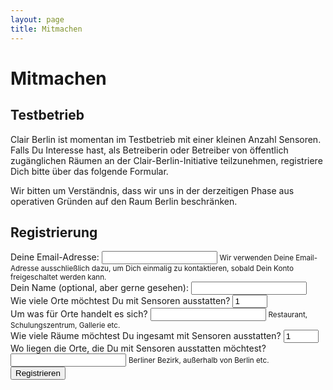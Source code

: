 ```yaml
---
layout: page
title: Mitmachen
---
```


# Mitmachen

## Testbetrieb

Clair Berlin ist momentan im Testbetrieb mit einer kleinen Anzahl Sensoren.  Falls Du Interesse hast, als Betreiberin oder Betreiber von öffentlich zugänglichen Räumen an der Clair-Berlin-Initiative teilzunehmen, registriere Dich bitte über das folgende Formular.

Wir bitten um Verständnis, dass wir uns in der derzeitigen Phase aus operativen Gründen auf den Raum Berlin beschränken.

## Registrierung

<form id="registration-form" action="https://usebasin.com/f/e2ea6ee517a9" method="POST">
  <div class="form-group">
    <label for="email">Deine Email-Adresse:</label>
    <input type="email" class="form-control" id="email" name="email" required aria-describedby="operatorEmailHelp">
    <small id="operatorEmailHelp" class="form-text text-muted">
      Wir verwenden Deine Email-Adresse ausschließlich dazu, um Dich einmalig zu kontaktieren, sobald Dein Konto freigeschaltet werden kann.
    </small>
  </div>
  <div class="form-group">
    <label for="operatorName">Dein Name (optional, aber gerne gesehen):</label>
    <input type="text" class="form-control" id="operatorName" name="operatorName" aria-describedby="operatorNameHelp">
  </div>
  <div class="form-group">
    <label for="numberSites">Wie viele Orte möchtest Du mit Sensoren ausstatten?</label>
    <input type="number" value="1" min="1" max="99" class="form-control" id="number" name="numberSites">
  </div>
  <div class="form-group">
    <label for="kind">Um was für Orte handelt es sich?</label>
    <input type="text" class="form-control" id="kind" name="kind" required aria-describedby="kindHelp">
    <small id="kindHelp" class="form-text text-muted">Restaurant, Schulungszentrum, Gallerie etc.</small>
  </div>
  <div class="form-group">
    <label for="numberRooms">Wie viele Räume möchtest Du ingesamt mit Sensoren ausstatten?</label>
    <input type="number" value="1" min="1" max="99" class="form-control" id="numberRooms" name="numberRooms">
  </div>
  <div class="form-group">
    <label for="locations">Wo liegen die Orte, die Du mit Sensoren ausstatten möchtest?</label>
    <input type="text" class="form-control" id="locations" name="locations" required aria-describedby="locationsHelp">
    <small id="locationsHelp" class="form-text text-muted">Berliner Bezirk, außerhalb von Berlin etc.</small>
  </div>
  <button type="submit" class="btn btn-primary">Registrieren</button>
  <div id="formMessage" class="my-4"></div>
</form>
<script type="text/javascript">
const form = document.getElementById("registration-form");
(function() {
 'use strict';
 window.addEventListener('load', function() {
     form.addEventListener('submit', function(event) {
         if (form.checkValidity() === false) {
         event.preventDefault();
         event.stopPropagation();
         }
         form.classList.add('was-validated');
         }, false);
     }, false);
 })();
var formMessage = document.getElementById("formMessage");
form.onsubmit = function(event) {
  event.preventDefault();
  var formData = new FormData(form);
  var xhr = new XMLHttpRequest();
  xhr.open("POST", form.action, true);
  xhr.onload = function(e) {
    console.log(xhr);
    var response = JSON.parse(xhr.response);
    if (xhr.status === 200) {
      formMessage.innerHTML = '\
<div class="alert alert-success alert-dismissible fade show" role="alert">\
  Wir haben Ihre Daten erhalten und danken für Ihr Interesse.\
  <button type="button" class="close" data-dismiss="alert" aria-label="Close">\
    <span aria-hidden="true">&times;</span>\
  </button>\
</div>'
    } else {
      formMessage.innerHTML = '\
<div class="alert alert-warning alert-dismissible fade show" role="alert">\
  Ihre Daten konnten leider nicht entgegen genommen werden. Bitte versuchen Sie es zu einem späteren Zeitpunkt erneut.\
  <button type="button" class="close" data-dismiss="alert" aria-label="Close">\
    <span aria-hidden="true">&times;</span>\
  </button>\
</div>'
      console.error(response.error)
    }
  };
  xhr.send(formData);
};
</script>
